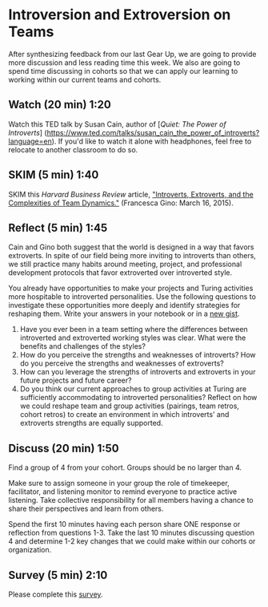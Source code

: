 # Introversion and Extroversion on Teams
After synthesizing feedback from our last Gear Up, we are going to provide more discussion and less reading time this week.  We also are going to spend time discussing in cohorts so that we can apply our learning to working within our current teams and cohorts.  

## Watch (20 min) 1:20
Watch this TED talk by Susan Cain, author of [_Quiet: The Power of Introverts_] (https://www.ted.com/talks/susan_cain_the_power_of_introverts?language=en). If you'd like to watch it alone with headphones, feel free to relocate to another classroom to do so. 

## SKIM (5 min) 1:40
SKIM this _Harvard Business Review_ article, ["Introverts, Extroverts, and the Complexities of Team Dynamics."](https://hbr.org/2015/03/introverts-extroverts-and-the-complexities-of-team-dynamics) (Francesca Gino: March 16, 2015).

## Reflect (5 min) 1:45
Cain and Gino both suggest that the world is designed in a way that favors extroverts. In spite of our field being more inviting to introverts than others, we still practice many habits around meeting, project, and professional development protocols that favor extroverted over introverted style. 

You already have opportunities to make your projects and Turing activities more hospitable to introverted personalities. Use the following questions to investigate these opportunities more deeply and identify strategies for reshaping them. Write your answers in your notebook or in a [new gist](https://gist.github.com/).  

1. Have you ever been in a team setting where the differences between introverted and extroverted working styles was clear. What were the benefits and challenges of the styles?
2. How do you perceive the strengths and weaknesses of introverts?  How do you perceive the strengths and weaknesses of extroverts?
3. How can you leverage the strengths of introverts and extroverts in your future projects and future career?
4. Do you think our current approaches to group activities at Turing are sufficiently accommodating to introverted personalities? Reflect on how we could reshape team and group activities (pairings, team retros, cohort retros) to create an environment in which introverts’ and extroverts strengths are equally supported.  

## Discuss (20 min) 1:50
Find a group of 4 from your cohort. Groups should be no larger than 4.  

Make sure to assign someone in your group the role of timekeeper, facilitator, and listening monitor to remind everyone to practice active listening. Take collective responsibility for all members having a chance to share their perspectives and learn from others.

Spend the first 10 minutes having each person share ONE response or reflection from questions 1-3.  Take the last 10 minutes discussing question 4 and determine 1-2 key changes that we could make within our cohorts or organization.

## Survey (5 min) 2:10 
Please complete this [survey](https://goo.gl/forms/EfRGH5uRSnvaGh6O2).
